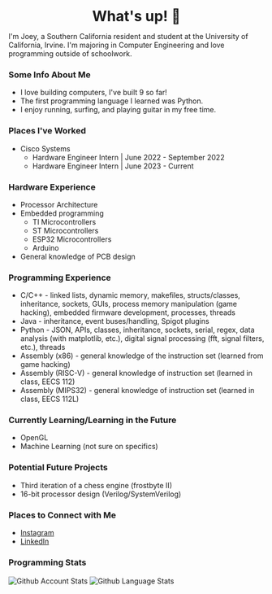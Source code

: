 <h1 style="margin: auto; text-align: center;"> What's up! 👋 </h1>

I'm Joey, a Southern California resident and student at the University of California, Irvine. I'm majoring in Computer Engineering and love programming outside of schoolwork.

### Some Info About Me
- I love building computers, I've built 9 so far!
- The first programming language I learned was Python.
- I enjoy running, surfing, and playing guitar in my free time.

### Places I've Worked
- Cisco Systems
  - Hardware Engineer Intern | June 2022 - September 2022
  - Hardware Engineer Intern | June 2023 - Current

### Hardware Experience
- Processor Architecture
- Embedded programming
  - TI Microcontrollers
  - ST Microcontrollers
  - ESP32 Microcontrollers
  - Arduino
- General knowledge of PCB design

### Programming Experience
- C/C++ - linked lists, dynamic memory, makefiles, structs/classes, inheritance, sockets, GUIs, process memory manipulation (game hacking), embedded firmware development, processes, threads
- Java - inheritance, event buses/handling, Spigot plugins
- Python - JSON, APIs, classes, inheritance, sockets, serial, regex, data analysis (with matplotlib, etc.), digital signal processing (fft, signal filters, etc.), threads
- Assembly (x86) - general knowledge of the instruction set (learned from game hacking)
- Assembly (RISC-V) - general knowledge of instruction set (learned in class, EECS 112)
- Assembly (MIPS32) - general knowledge of instruction set (learned in class, EECS 112L)

### Currently Learning/Learning in the Future
- OpenGL
- Machine Learning (not sure on specifics)

### Potential Future Projects
- Third iteration of a chess engine (frostbyte II)
- 16-bit processor design (Verilog/SystemVerilog)

### Places to Connect with Me
- [Instagram][instagram]
- [LinkedIn][linkedin]


### Programming Stats

<span>
   <img align="center" src="https://github-readme-stats.vercel.app/api?username=joeybalardeta&include_all_commits=true&count_private=true&show_icons=true&theme=github_dark&custom_title=GitHub%20Stats&hide=issues" alt="Github Account Stats"/>
</span>

<span>
   <img align="center" src="https://github-readme-stats.vercel.app/api/top-langs/?username=joeybalardeta&layout=compact&theme=github_dark" alt="Github Language Stats"/>
</span>

[instagram]: https://www.instagram.com/joeybalardeta/
[linkedin]: https://www.linkedin.com/in/joseph-balardeta-78a501187/
